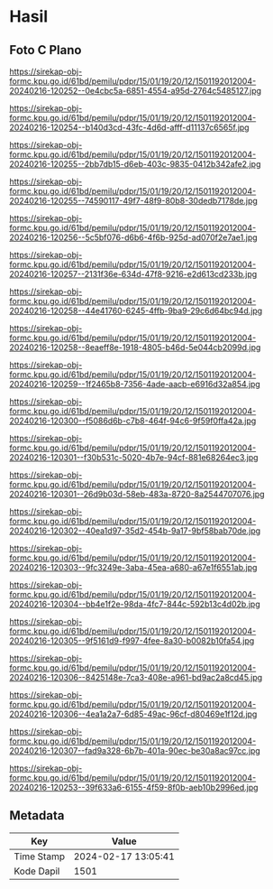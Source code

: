 # Hasil

## Foto C Plano

https://sirekap-obj-formc.kpu.go.id/61bd/pemilu/pdpr/15/01/19/20/12/1501192012004-20240216-120252--0e4cbc5a-6851-4554-a95d-2764c5485127.jpg

https://sirekap-obj-formc.kpu.go.id/61bd/pemilu/pdpr/15/01/19/20/12/1501192012004-20240216-120254--b140d3cd-43fc-4d6d-afff-d11137c6565f.jpg

https://sirekap-obj-formc.kpu.go.id/61bd/pemilu/pdpr/15/01/19/20/12/1501192012004-20240216-120255--2bb7db15-d6eb-403c-9835-0412b342afe2.jpg

https://sirekap-obj-formc.kpu.go.id/61bd/pemilu/pdpr/15/01/19/20/12/1501192012004-20240216-120255--74590117-49f7-48f9-80b8-30dedb7178de.jpg

https://sirekap-obj-formc.kpu.go.id/61bd/pemilu/pdpr/15/01/19/20/12/1501192012004-20240216-120256--5c5bf076-d6b6-4f6b-925d-ad070f2e7ae1.jpg

https://sirekap-obj-formc.kpu.go.id/61bd/pemilu/pdpr/15/01/19/20/12/1501192012004-20240216-120257--2131f36e-634d-47f8-9216-e2d613cd233b.jpg

https://sirekap-obj-formc.kpu.go.id/61bd/pemilu/pdpr/15/01/19/20/12/1501192012004-20240216-120258--44e41760-6245-4ffb-9ba9-29c6d64bc94d.jpg

https://sirekap-obj-formc.kpu.go.id/61bd/pemilu/pdpr/15/01/19/20/12/1501192012004-20240216-120258--8eaeff8e-1918-4805-b46d-5e044cb2099d.jpg

https://sirekap-obj-formc.kpu.go.id/61bd/pemilu/pdpr/15/01/19/20/12/1501192012004-20240216-120259--1f2465b8-7356-4ade-aacb-e6916d32a854.jpg

https://sirekap-obj-formc.kpu.go.id/61bd/pemilu/pdpr/15/01/19/20/12/1501192012004-20240216-120300--f5086d6b-c7b8-464f-94c6-9f59f0ffa42a.jpg

https://sirekap-obj-formc.kpu.go.id/61bd/pemilu/pdpr/15/01/19/20/12/1501192012004-20240216-120301--f30b531c-5020-4b7e-94cf-881e68264ec3.jpg

https://sirekap-obj-formc.kpu.go.id/61bd/pemilu/pdpr/15/01/19/20/12/1501192012004-20240216-120301--26d9b03d-58eb-483a-8720-8a2544707076.jpg

https://sirekap-obj-formc.kpu.go.id/61bd/pemilu/pdpr/15/01/19/20/12/1501192012004-20240216-120302--40ea1d97-35d2-454b-9a17-9bf58bab70de.jpg

https://sirekap-obj-formc.kpu.go.id/61bd/pemilu/pdpr/15/01/19/20/12/1501192012004-20240216-120303--9fc3249e-3aba-45ea-a680-a67e1f6551ab.jpg

https://sirekap-obj-formc.kpu.go.id/61bd/pemilu/pdpr/15/01/19/20/12/1501192012004-20240216-120304--bb4e1f2e-98da-4fc7-844c-592b13c4d02b.jpg

https://sirekap-obj-formc.kpu.go.id/61bd/pemilu/pdpr/15/01/19/20/12/1501192012004-20240216-120305--9f5161d9-f997-4fee-8a30-b0082b10fa54.jpg

https://sirekap-obj-formc.kpu.go.id/61bd/pemilu/pdpr/15/01/19/20/12/1501192012004-20240216-120306--8425148e-7ca3-408e-a961-bd9ac2a8cd45.jpg

https://sirekap-obj-formc.kpu.go.id/61bd/pemilu/pdpr/15/01/19/20/12/1501192012004-20240216-120306--4ea1a2a7-6d85-49ac-96cf-d80469e1f12d.jpg

https://sirekap-obj-formc.kpu.go.id/61bd/pemilu/pdpr/15/01/19/20/12/1501192012004-20240216-120307--fad9a328-6b7b-401a-90ec-be30a8ac97cc.jpg

https://sirekap-obj-formc.kpu.go.id/61bd/pemilu/pdpr/15/01/19/20/12/1501192012004-20240216-120253--39f633a6-6155-4f59-8f0b-aeb10b2996ed.jpg


## Metadata

| Key        | Value               |
| ---------- | ------------------- |
| Time Stamp | 2024-02-17 13:05:41 |
| Kode Dapil | 1501                |



